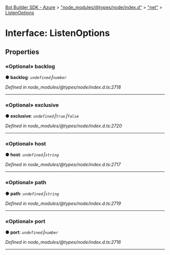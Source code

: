 [Bot Builder SDK - Azure](../README.md) > ["node_modules/@types/node/index.d"](../modules/_node_modules__types_node_index_d_.md) > ["net"](../modules/_node_modules__types_node_index_d_._net_.md) > [ListenOptions](../interfaces/_node_modules__types_node_index_d_._net_.listenoptions.md)



# Interface: ListenOptions


## Properties
<a id="backlog"></a>

### «Optional» backlog

**●  backlog**:  *`undefined`⎮`number`* 

*Defined in node_modules/@types/node/index.d.ts:2718*





___

<a id="exclusive"></a>

### «Optional» exclusive

**●  exclusive**:  *`undefined`⎮`true`⎮`false`* 

*Defined in node_modules/@types/node/index.d.ts:2720*





___

<a id="host"></a>

### «Optional» host

**●  host**:  *`undefined`⎮`string`* 

*Defined in node_modules/@types/node/index.d.ts:2717*





___

<a id="path"></a>

### «Optional» path

**●  path**:  *`undefined`⎮`string`* 

*Defined in node_modules/@types/node/index.d.ts:2719*





___

<a id="port"></a>

### «Optional» port

**●  port**:  *`undefined`⎮`number`* 

*Defined in node_modules/@types/node/index.d.ts:2716*





___


